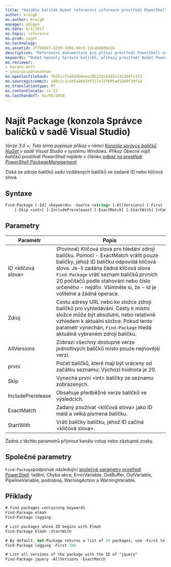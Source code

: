 ```yaml
---
title: "Najděte balíček NuGet referenční informace prostředí PowerShell | Microsoft Docs"
author: kraigb
ms.author: kraigb
manager: ghogen
ms.date: 6/1/2017
ms.topic: reference
ms.prod: nuget
ms.technology: 
ms.assetid: 2f7b8847-8259-4366-98c0-13cab88d6e1b
description: "Referenční dokumentace pro příkaz prostředí PowerShell najít balíčku v konzole Správce balíčků NuGet v sadě Visual Studio."
keywords: "NuGet konzoly Správce balíčků, příkazy prostředí NuGet Powershell, NuGet Powershell odkaz, najít balíček"
ms.reviewer:
- karann-msft
- unniravindranathan
ms.openlocfilehash: fb55cc71e0d4b8eee28b232e64d2cc42364fc153
ms.sourcegitcommit: a40c1c1cc05a46410f317a72f695ad1d80f39fa2
ms.translationtype: MT
ms.contentlocale: cs-CZ
ms.lasthandoff: 01/05/2018
---
```

# <a name="find-package-package-manager-console-in-visual-studio"></a>Najít Package (konzola Správce balíčků v sadě Visual Studio)

*Verze 3.0 +; Toto téma popisuje příkaz v rámci [Konzola správce balíčků NuGet](Package-Manager-Console.md) v sadě Visual Studio v systému Windows. Příkaz Obecné najít balíčků prostředí PowerShell najdete v článku [odkaz na prostředí PowerShell PackageManagement](/powershell/module/packagemanagement/?view=powershell-6).*

Získá ze zdroje balíčků sadu vzdálených balíčků se zadané ID nebo klíčová slova.

## <a name="syntax"></a>Syntaxe

```ps
Find-Package [-Id] <keywords> -Source <string> [-AllVersions] [-First [<int>]]
    [-Skip <int>] [-IncludePrerelease] [-ExactMatch] [-StartWith] [<CommonParameters>]
```

## <a name="parameters"></a>Parametry

| Parametr | Popis |
| --- | --- |
| ID &lt;klíčová slova&gt; | (Povinné) Klíčová slova pro hledání zdroji balíčku. Pomocí - ExactMatch vrátit pouze balíčky, jehož ID balíčku odpovídá klíčová slova. Je-li zadána žádná klíčová slova `Find-Package` vrátí seznam balíčků prvních 20 počítačů podle stahování nebo číslo určeného - nejdřív. Všimněte si, že - Id je volitelné a žádná operace. |
| Zdroj | Cestu adresy URL nebo ke složce zdroji balíčků pro vyhledávání. Cesty k místní složce může být absolutní, nebo relativně vzhledem k aktuální složce. Pokud tento parametr vynechán, `Find-Package` hledá aktuálně vybraném zdroji balíčku. |
| AllVersions | Zobrazí všechny dostupné verze jednotlivých balíčků místo pouze nejnovější verzi. |
| první | Počet balíčků, které mají být vráceny od začátku seznamu; Výchozí hodnota je 20. |
| Skip | Vynechá první &lt;int&gt; balíčky ze seznamu zobrazených.  |
| IncludePrerelease | Obsahuje předběžné verze balíčků ve výsledcích. |
| ExactMatch | Zadaný používat &lt;klíčová slova&gt; jako ID malá a velká písmena balíčku. |
| StartWith | Vrátí balíčky balíčku, jehož ID začíná &lt;klíčová slova&gt;. |

Žádná z těchto parametrů přijmout kanálu vstup nebo zástupné znaky.

## <a name="common-parameters"></a>Společné parametry

`Find-Package`podporuje následující [společné parametry prostředí PowerShell](http://go.microsoft.com/fwlink/?LinkID=113216): ladění, Chyba akce, ErrorVariable, OutBuffer, OutVariable, PipelineVariable, podrobná, WarningAction a WarningVariable.

## <a name="examples"></a>Příklady

```ps
# Find packages containing keywords
Find-Package elmah
Find-Package logging

# List packages whose ID begins with Elmah
Find-Package Elmah -StartWith

# By default, Get-Package returns a list of 20 packages; use -First to show more
Find-Package logging -First 100

# List all versions of the package with the ID of "jquery"
Find-Package jquery -AllVersions -ExactMatch
```
